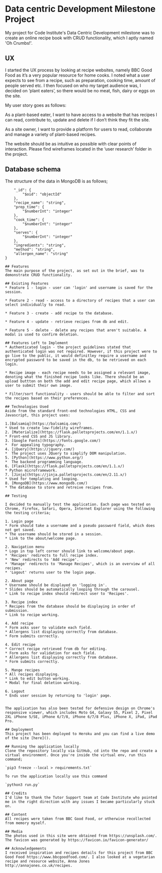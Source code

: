 # Data centric Development Milestone Project
My project for Code Institute's Data Centric Development milestone was to create an online recipe book with CRUD functionality, which I aptly named 'Oh Crumbs!'.

## UX
I started the UX process by looking at recipe websites, namely BBC Good Food as it’s a very popular resource for home cooks. I noted what a user expects to see from a recipe, such as preparation, cooking time, amount of people served etc. I then focused on who my target audience was, I decided on ‘plant eaters’, so there would be no meat, fish, dairy or eggs on the site.

My user story goes as follows:

As a plant-based eater, I want to have access to a website that has recipes I can read, contribute to, update and delete if I don’t think they fit the site.

As a site owner, I want to provide a platform for users to read, collaborate and manage a variety of plant-based recipes.

The website should be as intuitive as possible with clear points of interaction. Please find wireframes located in the ‘user research’ folder in the project.

## Database schema

The structure of the data in MongoDB is as follows;

```{
    "_id": {
        "$oid": "objectId"
    },
    "recipe_name": "string",
    "prep_time": {
        "$numberInt": "integer"
    },
    "cook_time": {
        "$numberInt": "integer"
    },
    "serves": {
        "$numberInt": "integer"
    },
    "ingredients": "string",
    "method": "string",
    "allergen_name": "string"
}

## Features
The main purpose of the project, as set out in the brief, was to demonstrate CRUD functionality.

## Existing Features
* Feature 1 - login - user can 'login' and username is saved for the session.

* Feature 2 - read - access to a directory of recipes that a user can select individually to read.

* Feature 3 - create - add recipe to the database.

* Feature 4 - update - retrieve recipes from db and edit.

* Feature 5 - delete - delete any recipes that aren't suitable. A modal is used to confirm deletion.

## Features Left to Implement
* Authenticated login - the project guidelines stated that authenticated login was not required. However, if this project were to go live to the public, it would definitley require a username and encrypted password to be saved in the db, to be retrieved on each login. 

* Recipe image - each recipe needs to be assigned a relevant image, denoting what the finished recipe looks like. There should be an upload buttton on both the add and edit recipe page, which allows a user to submit their own image.

* Filter/sort functionality - users should be able to filter and sort the recipes based on their preferences.

## Technologies Used
Aside from the standard front-end technologies HTML, CSS and Javascript, this project uses:

1.[Balsamiq](https://balsamiq.com/)
* Used to create low-fidelity wireframes.
2. [Materialize](https://flask.palletsprojects.com/en/1.1.x/)
* Front-end CSS and JS library.
3. [Google Fonts](https://fonts.google.com/)
*  For appealing typography.
4. [jQuery](https://jquery.com/)
*  The project uses JQuery to simplify DOM manipulation.
5. [Python](https://www.python.org/)
*  The backend programming language.
6. [Flask](https://flask.palletsprojects.com/en/1.1.x/)
* Python microframework.
7. [Jinja](https://jinja.palletsprojects.com/en/2.11.x/)
* Used for templating and looping.
8. [MongoDB](https://www.mongodb.com/)
* The database to store and retreive recipes from.

## Testing

I decided to manually test the application. Each page was tested on Chrome, Firefox, Safari, Opera, Internet Explorer using the following the testing criteria;

1. Login page
* Form should take a username and a pseudo password field, which does not get saved.
* The username should be stored in a session.
* Link to the about/welcome page.

2. Navigation menu
* Logo in top left corner should link to welcome/about page.
* 'Recipes' redirects to full recipe index.
* 'New' redirects to 'Add recipe'.
* 'Manage' redirects to 'Manage Recipes', which is an overview of all recipes.
* 'Logout' returns user to the login page.

2. About page
* Username should be displayed on 'logging in'.
* Slides should be automatically looping through the carousel.
* Link to recipe index should redirect user to 'Recipes'.

3. Recipe index
* Recipes from the database should be displaying in order of submission.
* Link to recipe working.

4. Add recipe
* Form asks user to validate each field.
* Allergens list displaying correctly from database.
* Form submits correctly.

4. Edit recipe
* Correct recipe retrieved from db for editing.
* Form asks for validation for each field.
* Allergens list displaying correctly from database.
* Form submits correctly.

5. Mange recipes
* All recipes displaying.
* Link to edit button working.
* Modal for final deletion working.

6. Logout
* Ends user session by returning to 'login' page.


The application has also been tested for defensive design on Chrome's responsive viewer, which includes Moto G4, Galaxy S5, Pixel 2, Pixel 2XL iPhone 5/SE, iPhone 6/7/8, iPhone 6/7/8 Plus, iPhone X, iPad, iPad Pro.

## Deployment
This project has been deployed to Heroku and you can find a live demo of the site [here]().

## Running the application locally
Clone the repository locally via GitHub, cd into the repo and create a virtual environment. Once you're inside the virtual env, run this command;

`pip3 freeze --local > requirements.txt`

To run the application locally use this command

`python3 run.py`

## Credits
I'd like to thank the Tutor Support team at Code Institute who pointed me in the right direction with any issues I became particularly stuck on.

## Content
All recipes were taken from BBC Good Food, or otherwise recollected from memory myself.

## Media
The photos used in this site were obtained from https://unsplash.com/. The favicon was generated by https://favicon.io/favicon-generator/

## Acknowledgements
I received inspiration and recipes details for this project from BBC Good Food https://www.bbcgoodfood.com/. I also looked at a vegetarian recipe and resource website, Anna Jones http://annajones.co.uk/recipes.